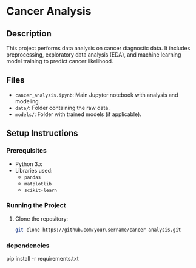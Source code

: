 # Cancer Analysis

## Description
This project performs data analysis on cancer diagnostic data. It includes preprocessing, exploratory data analysis (EDA), and machine learning model training to predict cancer likelihood.

## Files
- `cancer_analysis.ipynb`: Main Jupyter notebook with analysis and modeling.
- `data/`: Folder containing the raw data.
- `models/`: Folder with trained models (if applicable).

## Setup Instructions
### Prerequisites
- Python 3.x
- Libraries used:
  - `pandas`
  - `matplotlib`
  - `scikit-learn`

### Running the Project
1. Clone the repository:
   ```bash
   git clone https://github.com/yourusername/cancer-analysis.git
### dependencies
pip install -r requirements.txt

